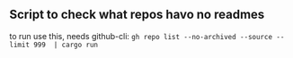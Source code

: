 ## Script to check what repos havo no readmes  

to run use this, needs github-cli:
`gh repo list --no-archived --source --limit 999  | cargo run`